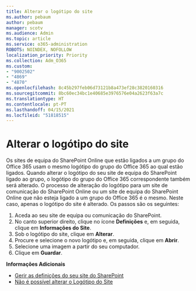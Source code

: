 ```yaml
---
title: Alterar o logótipo do site
ms.author: pebaum
author: pebaum
manager: scotv
ms.audience: Admin
ms.topic: article
ms.service: o365-administration
ROBOTS: NOINDEX, NOFOLLOW
localization_priority: Priority
ms.collection: Adm_O365
ms.custom:
- "9002502"
- "4869"
- "4870"
ms.openlocfilehash: 8c45b297feb06d73121b8a473ef28c3820160316
ms.sourcegitcommit: 8bc60ec34bc1e40685e3976576e04a2623f63a7c
ms.translationtype: HT
ms.contentlocale: pt-PT
ms.lasthandoff: 04/15/2021
ms.locfileid: "51818515"
---
```

# <a name="change-site-logo"></a>Alterar o logótipo do site

Os sites de equipa do SharePoint Online que estão ligados a um grupo do Office 365 usam o mesmo logótipo do grupo do Office 365 ao qual estão ligados. Quando alterar o logótipo do seu site de equipa do SharePoint ligado ao grupo, o logótipo do grupo do Office 365 correspondente também será alterado. O processo de alteração do logótipo para um site de comunicação do SharePoint Online ou um site de equipa do SharePoint Online que não esteja ligado a um grupo do Office 365 é o mesmo. Neste caso, apenas o logótipo do site é alterado. Os passos são os seguintes:

1. Aceda ao seu site de equipa ou comunicação do SharePoint.
2. No canto superior direito, clique no ícone **Definições** e, em seguida, clique em **Informações do Site**.
3. Sob o logótipo do site, clique em **Alterar**.
4. Procure e selecione o novo logótipo e, em seguida, clique em **Abrir**.
5. Selecione uma imagem a partir do seu computador.
6. Clique em **Guardar**.

**Informações Adicionais**

- [Gerir as definições do seu site do SharePoint](https://support.office.com/article/manage-your-sharepoint-site-settings-8376034d-d0c7-446e-9178-6ab51c58df42)
- [Não é possível alterar o Logótipo do Site](https://docs.microsoft.com/sharepoint/troubleshoot/sites/error-when-changing-o365-site-logo)
